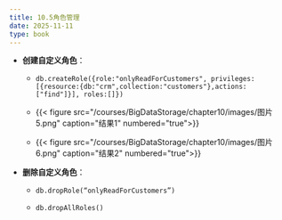 ```yaml
---
title: 10.5角色管理
date: 2025-11-11
type: book
---
```



- **创建自定义角色**：
  - ``db.createRole({role:"onlyReadForCustomers", privileges:[{resource:{db:"crm",collection:"customers"},actions:["find"]}], roles:[]})``

  - {{< figure src="/courses/BigDataStorage/chapter10/images/图片5.png" caption="结果1" numbered="true">}}
 
  - {{< figure src="/courses/BigDataStorage/chapter10/images/图片6.png" caption="结果2" numbered="true">}}

- **删除自定义角色**：
  - ``db.dropRole(“onlyReadForCustomers”)``

  - ``db.dropAllRoles()``
